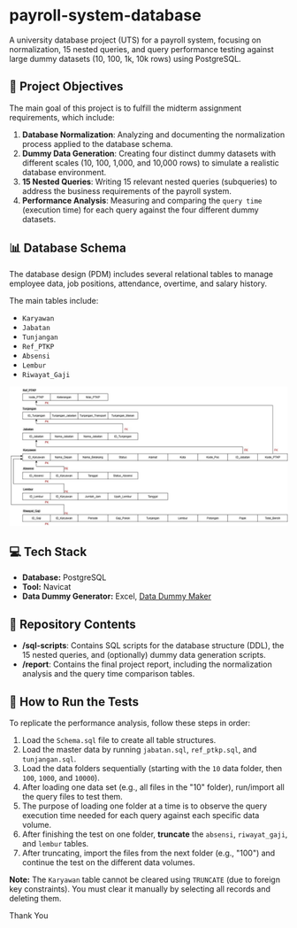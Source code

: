 # payroll-system-database
A university database project (UTS) for a payroll system, focusing on normalization, 15 nested queries, and query performance testing against large dummy datasets (10, 100, 1k, 10k rows) using PostgreSQL.

## 🚀 Project Objectives

The main goal of this project is to fulfill the midterm assignment requirements, which include:
1.  **Database Normalization**: Analyzing and documenting the normalization process applied to the database schema.
2.  **Dummy Data Generation**: Creating four distinct dummy datasets with different scales (10, 100, 1,000, and 10,000 rows) to simulate a realistic database environment.
3.  **15 Nested Queries**: Writing 15 relevant nested queries (subqueries) to address the business requirements of the payroll system.
4.  **Performance Analysis**: Measuring and comparing the `query time` (execution time) for each query against the four different dummy datasets.

## 📊 Database Schema

The database design (PDM) includes several relational tables to manage employee data, job positions, attendance, overtime, and salary history.

The main tables include:
* `Karyawan`
* `Jabatan`
* `Tunjangan`
* `Ref_PTKP`
* `Absensi`
* `Lembur`
* `Riwayat_Gaji`


![Diagram PDM Sistem Gaji](PDM_Payroll.jpg)

## 💻 Tech Stack
* **Database:** PostgreSQL
* **Tool:** Navicat
* **Data Dummy Generator:** Excel, [Data Dummy Maker](https://smalldev.tools/test-data-generator-online)

## 📂 Repository Contents
* **/sql-scripts**: Contains SQL scripts for the database structure (DDL), the 15 nested queries, and (optionally) dummy data generation scripts.
* **/report**: Contains the final project report, including the normalization analysis and the query time comparison tables.

## 🧪 How to Run the Tests

To replicate the performance analysis, follow these steps in order:

1.  Load the `Schema.sql` file to create all table structures.
2.  Load the master data by running `jabatan.sql`, `ref_ptkp.sql`, and `tunjangan.sql`.
3.  Load the data folders sequentially (starting with the `10` data folder, then `100`, `1000`, and `10000`).
4.  After loading one data set (e.g., all files in the "10" folder), run/import all the query files to test them.
5.  The purpose of loading one folder at a time is to observe the query execution time needed for each query against each specific data volume.
6.  After finishing the test on one folder, **truncate** the `absensi`, `riwayat_gaji`, and `lembur` tables.
7.  After truncating, import the files from the next folder (e.g., "100") and continue the test on the different data volumes.

**Note:** The `Karyawan` table cannot be cleared using `TRUNCATE` (due to foreign key constraints). You must clear it manually by selecting all records and deleting them.

Thank You
